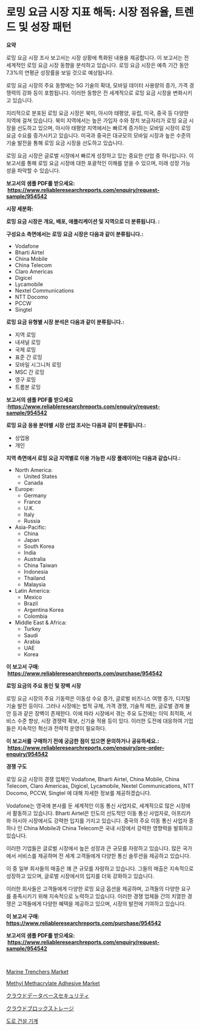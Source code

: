 <p><h1>로밍 요금 시장 지표 해독: 시장 점유율, 트렌드 및 성장 패턴</h1></p><p><strong>요약</strong></p>
<p><p>로밍 요금 시장 조사 보고서는 시장 상황에 특화된 내용을 제공합니다. 이 보고서는 전 세계적인 로밍 요금 시장 동향을 분석하고 있습니다. 로밍 요금 시장은 예측 기간 동안 7.3%의 연평균 성장률을 보일 것으로 예상됩니다. </p><p>로밍 요금 시장의 주요 동향에는 5G 기술의 확대, 모바일 데이터 사용량의 증가, 가격 경쟁력의 강화 등이 포함됩니다. 이러한 동향은 전 세계적으로 로밍 요금 시장을 변화시키고 있습니다. </p><p>지리적으로 분포된 로밍 요금 시장은 북미, 아시아 태평양, 유럽, 미국, 중국 등 다양한 지역에 걸쳐 있습니다. 북미 지역에서는 높은 가입자 수와 장치 보금자리가 로밍 요금 시장을 선도하고 있으며, 아시아 태평양 지역에서는 빠르게 증가하는 모바일 시장이 로밍 요금 수요를 증가시키고 있습니다. 미국과 중국은 대규모의 모바일 시장과 높은 수준의 기술 발전을 통해 로밍 요금 시장을 선도하고 있습니다. </p><p>로밍 요금 시장은 글로벌 시장에서 빠르게 성장하고 있는 중요한 산업 중 하나입니다. 이 보고서를 통해 로밍 요금 시장에 대한 포괄적인 이해를 얻을 수 있으며, 미래 성장 가능성을 파악할 수 있습니다.</p></p>
<p><strong>보고서의 샘플 PDF를 받으세요: &nbsp;<a href="https://www.reliableresearchreports.com/enquiry/request-sample/954542">https://www.reliableresearchreports.com/enquiry/request-sample/954542</a></strong></p>
<p><strong>시장 세분화:</strong></p>
<p><strong> 로밍 요금 시장은 개요, 배포, 애플리케이션 및 지역으로 더 분류됩니다. :</strong></p>
<p><strong>구성요소 측면에서는 로밍 요금 시장은 다음과 같이 분류됩니다.:</strong></p>
<p><ul><li>Vodafone</li><li>Bharti Airtel</li><li>China Mobile</li><li>China Telecom</li><li>Claro Americas</li><li>Digicel</li><li>Lycamobile</li><li>Nextel Communications</li><li>NTT Docomo</li><li>PCCW</li><li>Singtel</li></ul></p>
<p><strong> 로밍 요금 유형별 시장 분석은 다음과 같이 분류됩니다.:</strong></p>
<p><ul><li>지역 로밍</li><li>내셔널 로밍</li><li>국제 로밍</li><li>표준 간 로밍</li><li>모바일 시그니처 로밍</li><li>MSC 간 로밍</li><li>영구 로밍</li><li>트롬본 로밍</li></ul></p>
<p><strong>보고서의 샘플 PDF를 받으세요 :<a href="https://www.reliableresearchreports.com/enquiry/request-sample/954542">https://www.reliableresearchreports.com/enquiry/request-sample/954542</a></strong></p>
<p><strong> 로밍 요금 응용 분야별 시장 산업 조사는 다음과 같이 분류됩니다.:</strong></p>
<p><ul><li>상업용</li><li>개인</li></ul></p>
<p><strong>지역 측면에서 로밍 요금 지역별로 이용 가능한 시장 플레이어는 다음과 같습니다.:</strong></p>
<p><ul>
    <li>
        North America:
        <ul>
            <li>United States</li>
            <li>Canada</li>
        </ul>
    </li>
    <li>
        Europe:
        <ul>
            <li>Germany</li>
            <li>France</li>
            <li>U.K.</li>
            <li>Italy</li>
            <li>Russia</li>
        </ul>
    </li>
    <li>
        Asia-Pacific:
        <ul>
            <li>China</li>
            <li>Japan</li>
            <li>South Korea</li>
            <li>India</li>
            <li>Australia</li>
            <li>China Taiwan</li>
            <li>Indonesia</li>
            <li>Thailand</li>
            <li>Malaysia</li>
        </ul>
    </li>
    <li>
        Latin America:
        <ul>
            <li>Mexico</li>
            <li>Brazil</li>
            <li>Argentina Korea</li>
            <li>Colombia</li>
        </ul>
    </li>
    <li>
        Middle East & Africa:
        <ul>
            <li>Turkey</li>
            <li>Saudi</li>
            <li>Arabia</li>
            <li>UAE</li>
            <li>Korea</li>
        </ul>
    </li>
    </ul></p>
<p><strong>이 보고서 구매: &nbsp;<a href="https://www.reliableresearchreports.com/purchase/954542">https://www.reliableresearchreports.com/purchase/954542</a></strong></p>
<p><strong>로밍 요금의 주요 동인 및 장벽 시장</strong></p>
<p><p>로밍 요금 시장의 주요 기동력은 이동성 수요 증가, 글로벌 비즈니스 여행 증가, 디지털 기술 발전 등이다. 그러나 시장에는 법적 규제, 가격 경쟁, 기술적 제한, 글로벌 경제 불안 등과 같은 장벽이 존재한다. 이에 따라 시장에서 겪는 주요 도전에는 이익 최적화, 서비스 수준 향상, 시장 경쟁력 확보, 신기술 적용 등이 있다. 이러한 도전에 대응하여 기업들은 지속적인 혁신과 전략적 운영이 필요하다.</p></p>
<p><strong>이 보고서를 구매하기 전에 궁금한 점이 있으면 문의하거나 공유하세요.: &nbsp;<a href="https://www.reliableresearchreports.com/enquiry/pre-order-enquiry/954542">https://www.reliableresearchreports.com/enquiry/pre-order-enquiry/954542</a></strong></p>
<p><strong>경쟁 구도</strong></p>
<p><p>로밍 요금 시장의 경쟁 업체인 Vodafone, Bharti Airtel, China Mobile, China Telecom, Claro Americas, Digicel, Lycamobile, Nextel Communications, NTT Docomo, PCCW, Singtel 에 대해 자세한 정보를 제공하겠습니다.</p><p>Vodafone는 영국에 본사를 둔 세계적인 이동 통신 사업자로, 세계적으로 많은 시장에서 활동하고 있습니다. Bharti Airtel은 인도의 선도적인 이동 통신 사업자로, 아프리카와 아시아 시장에서도 강력한 입지를 가지고 있습니다. 중국의 주요 이동 통신 사업자 중 하나 인 China Mobile과 China Telecom은 국내 시장에서 강력한 영향력을 발휘하고 있습니다.</p><p>이러한 기업들은 글로벌 시장에서 높은 성장과 큰 규모를 자랑하고 있습니다. 많은 국가에서 서비스를 제공하며 전 세계 고객들에게 다양한 통신 솔루션을 제공하고 있습니다.</p><p>이 중 일부 회사들의 매출은 꽤 큰 규모를 자랑하고 있습니다. 그들의 매출은 지속적으로 성장하고 있으며, 글로벌 시장에서의 입지를 더욱 강화하고 있습니다.</p><p>이러한 회사들은 고객들에게 다양한 로밍 요금 옵션을 제공하며, 고객들의 다양한 요구를 충족시키기 위해 지속적으로 노력하고 있습니다. 이러한 경쟁 업체들 간의 치열한 경쟁은 고객들에게 다양한 혜택을 제공하고 있으며, 시장의 발전에 기여하고 있습니다.</p></p>
<p><strong>이 보고서 구매: &nbsp; <a href="https://www.reliableresearchreports.com/purchase/954542">https://www.reliableresearchreports.com/purchase/954542</a></strong></p>
<p><strong>보고서의 샘플 PDF를 받으세요: &nbsp;<a href="https://www.reliableresearchreports.com/enquiry/request-sample/954542">https://www.reliableresearchreports.com/enquiry/request-sample/954542</a></strong><strong></strong></p>
<p>&nbsp;</p>
<p><p><a href="https://valiant-lunge-8fe.notion.site/Marine-Trenchers-Market-Research-Report-Unlocks-Analysis-on-the-Market-Financial-Status-Market-Size-85a800641f1544598b40b23cf1ca6bda">Marine Trenchers Market</a></p><p><a href="https://issuu.com/reportprime-2/docs/methyl-methacrylate-adhesive-market-size-2030.pptx">Methyl Methacrylate Adhesive Market</a></p><p><a href="https://github.com/zjkmgcs938405/Market-Research-Report-List-1/blob/main/7123486185266.md">クラウドデータベースセキュリティ</a></p><p><a href="https://github.com/mohamedbakry57/Market-Research-Report-List-2/blob/main/6551113185265.md">クラウドブロックストレージ</a></p><p><a href="https://github.com/vsnao330707/Market-Research-Report-List-1/blob/main/3215799185201.md">도로 건설 기계</a></p></p>